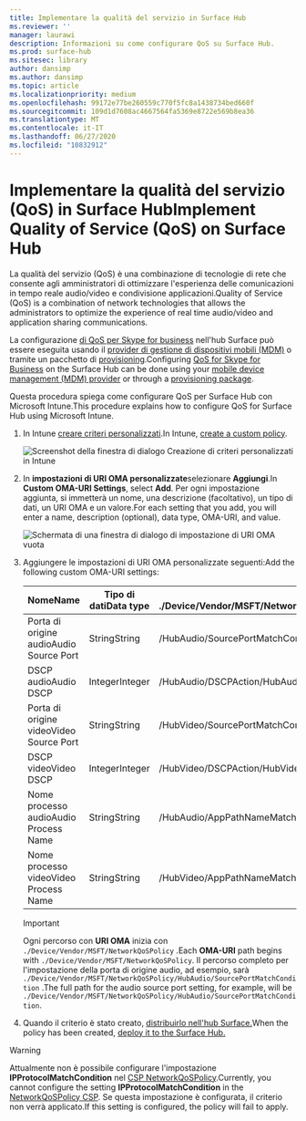 ```yaml
---
title: Implementare la qualità del servizio in Surface Hub
ms.reviewer: ''
manager: laurawi
description: Informazioni su come configurare QoS su Surface Hub.
ms.prod: surface-hub
ms.sitesec: library
author: dansimp
ms.author: dansimp
ms.topic: article
ms.localizationpriority: medium
ms.openlocfilehash: 99172e77be260559c770f5fc8a1438734bed660f
ms.sourcegitcommit: 109d1d7608ac4667564fa5369e8722e569b8ea36
ms.translationtype: MT
ms.contentlocale: it-IT
ms.lasthandoff: 06/27/2020
ms.locfileid: "10832912"
---
```

# <span data-ttu-id="a86ca-103">Implementare la qualità del servizio (QoS) in Surface Hub</span><span class="sxs-lookup"><span data-stu-id="a86ca-103">Implement Quality of Service (QoS) on Surface Hub</span></span>

<span data-ttu-id="a86ca-104">La qualità del servizio (QoS) è una combinazione di tecnologie di rete che consente agli amministratori di ottimizzare l'esperienza delle comunicazioni in tempo reale audio/video e condivisione applicazioni.</span><span class="sxs-lookup"><span data-stu-id="a86ca-104">Quality of Service (QoS) is a combination of network technologies that allows the administrators to optimize the experience of real time audio/video and application sharing communications.</span></span>
 
<span data-ttu-id="a86ca-105">La configurazione [di QoS per Skype for business](https://docs.microsoft.com/windows/client-management/mdm/networkqospolicy-csp) nell'hub Surface può essere eseguita usando il [provider di gestione di dispositivi mobili (MDM)](manage-settings-with-mdm-for-surface-hub.md) o tramite un pacchetto di [provisioning](provisioning-packages-for-surface-hub.md).</span><span class="sxs-lookup"><span data-stu-id="a86ca-105">Configuring [QoS for Skype for Business](https://docs.microsoft.com/windows/client-management/mdm/networkqospolicy-csp) on the Surface Hub can be done using your [mobile device management (MDM) provider](manage-settings-with-mdm-for-surface-hub.md) or through a [provisioning package](provisioning-packages-for-surface-hub.md).</span></span> 
 
 
<span data-ttu-id="a86ca-106">Questa procedura spiega come configurare QoS per Surface Hub con Microsoft Intune.</span><span class="sxs-lookup"><span data-stu-id="a86ca-106">This procedure explains how to configure QoS for Surface Hub using Microsoft Intune.</span></span> 

1. <span data-ttu-id="a86ca-107">In Intune [creare criteri personalizzati](https://docs.microsoft.com/intune/custom-settings-configure).</span><span class="sxs-lookup"><span data-stu-id="a86ca-107">In Intune, [create a custom policy](https://docs.microsoft.com/intune/custom-settings-configure).</span></span>

    ![Screenshot della finestra di dialogo Creazione di criteri personalizzati in Intune](images/qos-create.png)

2. <span data-ttu-id="a86ca-109">In **impostazioni di URI OMA personalizzate**selezionare **Aggiungi**.</span><span class="sxs-lookup"><span data-stu-id="a86ca-109">In **Custom OMA-URI Settings**, select **Add**.</span></span> <span data-ttu-id="a86ca-110">Per ogni impostazione aggiunta, si immetterà un nome, una descrizione (facoltativo), un tipo di dati, un URI OMA e un valore.</span><span class="sxs-lookup"><span data-stu-id="a86ca-110">For each setting that you add, you will enter a name, description (optional), data type, OMA-URI, and value.</span></span>

    ![Schermata di una finestra di dialogo di impostazione di URI OMA vuota](images/qos-setting.png)

3. <span data-ttu-id="a86ca-112">Aggiungere le impostazioni di URI OMA personalizzate seguenti:</span><span class="sxs-lookup"><span data-stu-id="a86ca-112">Add the following custom OMA-URI settings:</span></span>

    <span data-ttu-id="a86ca-113">Nome</span><span class="sxs-lookup"><span data-stu-id="a86ca-113">Name</span></span> | <span data-ttu-id="a86ca-114">Tipo di dati</span><span class="sxs-lookup"><span data-stu-id="a86ca-114">Data type</span></span> | <span data-ttu-id="a86ca-115">URI OMA</span><span class="sxs-lookup"><span data-stu-id="a86ca-115">OMA-URI</span></span><br><span data-ttu-id="a86ca-116">./Device/Vendor/MSFT/NetworkQoSPolicy</span><span class="sxs-lookup"><span data-stu-id="a86ca-116">./Device/Vendor/MSFT/NetworkQoSPolicy</span></span> |  <span data-ttu-id="a86ca-117">Value</span><span class="sxs-lookup"><span data-stu-id="a86ca-117">Value</span></span>
    --- | --- | --- | ---
    <span data-ttu-id="a86ca-118">Porta di origine audio</span><span class="sxs-lookup"><span data-stu-id="a86ca-118">Audio Source Port</span></span> | <span data-ttu-id="a86ca-119">String</span><span class="sxs-lookup"><span data-stu-id="a86ca-119">String</span></span> |  <span data-ttu-id="a86ca-120">/HubAudio/SourcePortMatchCondition</span><span class="sxs-lookup"><span data-stu-id="a86ca-120">/HubAudio/SourcePortMatchCondition</span></span>  |   <span data-ttu-id="a86ca-121">Ottenere i valori dall'amministratore Skype</span><span class="sxs-lookup"><span data-stu-id="a86ca-121">Get the values from your Skype administrator</span></span>
    <span data-ttu-id="a86ca-122">DSCP audio</span><span class="sxs-lookup"><span data-stu-id="a86ca-122">Audio DSCP</span></span> | <span data-ttu-id="a86ca-123">Integer</span><span class="sxs-lookup"><span data-stu-id="a86ca-123">Integer</span></span> |  <span data-ttu-id="a86ca-124">/HubAudio/DSCPAction</span><span class="sxs-lookup"><span data-stu-id="a86ca-124">/HubAudio/DSCPAction</span></span>  |   <span data-ttu-id="a86ca-125">46</span><span class="sxs-lookup"><span data-stu-id="a86ca-125">46</span></span>
    <span data-ttu-id="a86ca-126">Porta di origine video</span><span class="sxs-lookup"><span data-stu-id="a86ca-126">Video Source Port</span></span> | <span data-ttu-id="a86ca-127">String</span><span class="sxs-lookup"><span data-stu-id="a86ca-127">String</span></span> |  <span data-ttu-id="a86ca-128">/HubVideo/SourcePortMatchCondition</span><span class="sxs-lookup"><span data-stu-id="a86ca-128">/HubVideo/SourcePortMatchCondition</span></span>   |  <span data-ttu-id="a86ca-129">Ottenere i valori dall'amministratore Skype</span><span class="sxs-lookup"><span data-stu-id="a86ca-129">Get the values from your Skype administrator</span></span>
    <span data-ttu-id="a86ca-130">DSCP video</span><span class="sxs-lookup"><span data-stu-id="a86ca-130">Video DSCP</span></span> | <span data-ttu-id="a86ca-131">Integer</span><span class="sxs-lookup"><span data-stu-id="a86ca-131">Integer</span></span> |  <span data-ttu-id="a86ca-132">/HubVideo/DSCPAction</span><span class="sxs-lookup"><span data-stu-id="a86ca-132">/HubVideo/DSCPAction</span></span>   |   <span data-ttu-id="a86ca-133">34</span><span class="sxs-lookup"><span data-stu-id="a86ca-133">34</span></span>
    <span data-ttu-id="a86ca-134">Nome processo audio</span><span class="sxs-lookup"><span data-stu-id="a86ca-134">Audio Process Name</span></span> | <span data-ttu-id="a86ca-135">String</span><span class="sxs-lookup"><span data-stu-id="a86ca-135">String</span></span> |  <span data-ttu-id="a86ca-136">/HubAudio/AppPathNameMatchCondition</span><span class="sxs-lookup"><span data-stu-id="a86ca-136">/HubAudio/AppPathNameMatchCondition</span></span>  |   <span data-ttu-id="a86ca-137">Microsoft.PPISkype.Windows.exe</span><span class="sxs-lookup"><span data-stu-id="a86ca-137">Microsoft.PPISkype.Windows.exe</span></span>
    <span data-ttu-id="a86ca-138">Nome processo video</span><span class="sxs-lookup"><span data-stu-id="a86ca-138">Video Process Name</span></span> | <span data-ttu-id="a86ca-139">String</span><span class="sxs-lookup"><span data-stu-id="a86ca-139">String</span></span> |  <span data-ttu-id="a86ca-140">/HubVideo/AppPathNameMatchCondition</span><span class="sxs-lookup"><span data-stu-id="a86ca-140">/HubVideo/AppPathNameMatchCondition</span></span>  |   <span data-ttu-id="a86ca-141">Microsoft.PPISkype.Windows.exe</span><span class="sxs-lookup"><span data-stu-id="a86ca-141">Microsoft.PPISkype.Windows.exe</span></span>

    >[!IMPORTANT]
    ><span data-ttu-id="a86ca-142">Ogni percorso con **URI OMA** inizia con `./Device/Vendor/MSFT/NetworkQoSPolicy` .</span><span class="sxs-lookup"><span data-stu-id="a86ca-142">Each **OMA-URI** path begins with `./Device/Vendor/MSFT/NetworkQoSPolicy`.</span></span> <span data-ttu-id="a86ca-143">Il percorso completo per l'impostazione della porta di origine audio, ad esempio, sarà `./Device/Vendor/MSFT/NetworkQoSPolicy/HubAudio/SourcePortMatchCondition` .</span><span class="sxs-lookup"><span data-stu-id="a86ca-143">The full path for the audio source port setting, for example, will be `./Device/Vendor/MSFT/NetworkQoSPolicy/HubAudio/SourcePortMatchCondition`.</span></span>




4. <span data-ttu-id="a86ca-144">Quando il criterio è stato creato, [distribuirlo nell'hub Surface.](manage-settings-with-mdm-for-surface-hub.md#manage-surface-hub-settings-with-mdm)</span><span class="sxs-lookup"><span data-stu-id="a86ca-144">When the policy has been created, [deploy it to the Surface Hub.](manage-settings-with-mdm-for-surface-hub.md#manage-surface-hub-settings-with-mdm)</span></span>


>[!WARNING]
><span data-ttu-id="a86ca-145">Attualmente non è possibile configurare l'impostazione **IPProtocolMatchCondition** nel [CSP NetworkQoSPolicy](https://docs.microsoft.com/windows/client-management/mdm/networkqospolicy-csp).</span><span class="sxs-lookup"><span data-stu-id="a86ca-145">Currently, you cannot configure the setting **IPProtocolMatchCondition** in the [NetworkQoSPolicy CSP](https://docs.microsoft.com/windows/client-management/mdm/networkqospolicy-csp).</span></span> <span data-ttu-id="a86ca-146">Se questa impostazione è configurata, il criterio non verrà applicato.</span><span class="sxs-lookup"><span data-stu-id="a86ca-146">If this setting is configured, the policy will fail to apply.</span></span>
 
